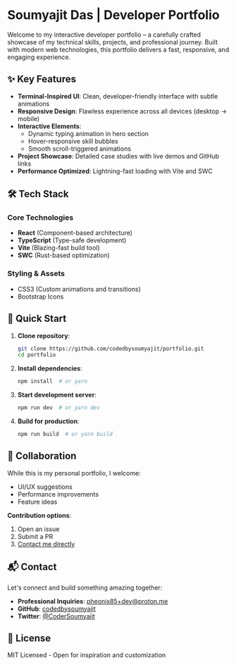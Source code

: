# Soumyajit Das | Developer Portfolio

Welcome to my interactive developer portfolio – a carefully crafted showcase of my technical skills, projects, and professional journey. Built with modern web technologies, this portfolio delivers a fast, responsive, and engaging experience.

## ✨ Key Features

- **Terminal-Inspired UI**: Clean, developer-friendly interface with subtle animations
- **Responsive Design**: Flawless experience across all devices (desktop → mobile)
- **Interactive Elements**:
  - Dynamic typing animation in hero section
  - Hover-responsive skill bubbles
  - Smooth scroll-triggered animations
- **Project Showcase**: Detailed case studies with live demos and GitHub links
- **Performance Optimized**: Lightning-fast loading with Vite and SWC

## 🛠 Tech Stack

### Core Technologies
- **React** (Component-based architecture)
- **TypeScript** (Type-safe development)
- **Vite** (Blazing-fast build tool)
- **SWC** (Rust-based optimization)

### Styling & Assets
- CSS3 (Custom animations and transitions)
- Bootstrap Icons

## 🚀 Quick Start

1. **Clone repository**:
   ```bash
   git clone https://github.com/codedbysoumyajit/portfolio.git
   cd portfolio
   ```

2. **Install dependencies**:
   ```bash
   npm install  # or yarn
   ```

3. **Start development server**:
   ```bash
   npm run dev  # or yarn dev
   ```

4. **Build for production**:
   ```bash
   npm run build  # or yarn build
   ```

## 🤝 Collaboration

While this is my personal portfolio, I welcome:

- UI/UX suggestions
- Performance improvements
- Feature ideas

**Contribution options**:
1. Open an issue
2. Submit a PR
3. [Contact me directly](#contact)

## 📬 Contact

Let's connect and build something amazing together:

- **Professional Inquiries**: [pheonix85+dev@proton.me](mailto:pheonix85+dev@proton.me)
- **GitHub**: [codedbysoumyajit](https://github.com/codedbysoumyajit)
- **Twitter**: [@CoderSoumyajit](https://twitter.com/CoderSoumyajit)

## 📜 License

MIT Licensed - Open for inspiration and customization
